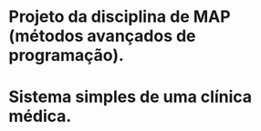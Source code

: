 # Projeto da disciplina de MAP (métodos avançados de programação).
# Sistema simples de uma clínica médica. 
